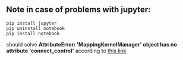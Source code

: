 ## Note in case of problems with jupyter:

````
pip install jupyter
pip uninstall notebook
pip install notebook
```` 

should solve **AttributeError: 'MappingKernelManager' object has no attribute 'connect_control'** according to [this link](https://github.com/jupyter/notebook/issues/2391#issuecomment-294732258)
